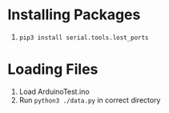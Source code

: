 # Installing Packages
1. `pip3 install serial.tools.lost_ports`

# Loading Files
1. Load ArduinoTest.ino 
2. Run `python3 ./data.py` in correct directory
